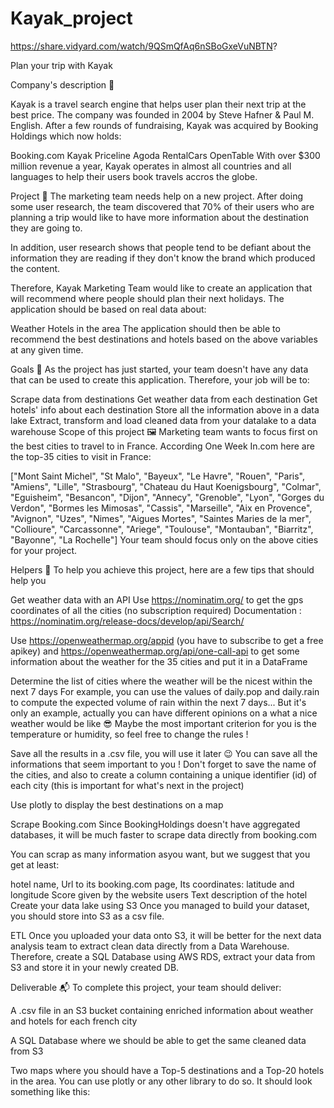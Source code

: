 # Kayak_project

https://share.vidyard.com/watch/9QSmQfAq6nSBoGxeVuNBTN?

Plan your trip with Kayak

Company's description 📇

Kayak is a travel search engine that helps user plan their next trip at the best price.
The company was founded in 2004 by Steve Hafner & Paul M. English. After a few rounds of fundraising, Kayak was acquired by Booking Holdings which now holds:

Booking.com
Kayak
Priceline
Agoda
RentalCars
OpenTable
With over $300 million revenue a year, Kayak operates in almost all countries and all languages to help their users book travels accros the globe.

Project 🚧
The marketing team needs help on a new project. After doing some user research, the team discovered that 70% of their users who are planning a trip would like to have more information about the destination they are going to.

In addition, user research shows that people tend to be defiant about the information they are reading if they don't know the brand which produced the content.

Therefore, Kayak Marketing Team would like to create an application that will recommend where people should plan their next holidays. The application should be based on real data about:

Weather
Hotels in the area
The application should then be able to recommend the best destinations and hotels based on the above variables at any given time.

Goals 🎯
As the project has just started, your team doesn't have any data that can be used to create this application. Therefore, your job will be to:

Scrape data from destinations
Get weather data from each destination
Get hotels' info about each destination
Store all the information above in a data lake
Extract, transform and load cleaned data from your datalake to a data warehouse
Scope of this project 🖼️
Marketing team wants to focus first on the best cities to travel to in France. According One Week In.com here are the top-35 cities to visit in France:

["Mont Saint Michel",
"St Malo",
"Bayeux",
"Le Havre",
"Rouen",
"Paris",
"Amiens",
"Lille",
"Strasbourg",
"Chateau du Haut Koenigsbourg",
"Colmar",
"Eguisheim",
"Besancon",
"Dijon",
"Annecy",
"Grenoble",
"Lyon",
"Gorges du Verdon",
"Bormes les Mimosas",
"Cassis",
"Marseille",
"Aix en Provence",
"Avignon",
"Uzes",
"Nimes",
"Aigues Mortes",
"Saintes Maries de la mer",
"Collioure",
"Carcassonne",
"Ariege",
"Toulouse",
"Montauban",
"Biarritz",
"Bayonne",
"La Rochelle"]
Your team should focus only on the above cities for your project.

Helpers 🦮
To help you achieve this project, here are a few tips that should help you

Get weather data with an API
Use https://nominatim.org/ to get the gps coordinates of all the cities (no subscription required) Documentation : https://nominatim.org/release-docs/develop/api/Search/

Use https://openweathermap.org/appid (you have to subscribe to get a free apikey) and https://openweathermap.org/api/one-call-api to get some information about the weather for the 35 cities and put it in a DataFrame

Determine the list of cities where the weather will be the nicest within the next 7 days For example, you can use the values of daily.pop and daily.rain to compute the expected volume of rain within the next 7 days... But it's only an example, actually you can have different opinions on a what a nice weather would be like 😎 Maybe the most important criterion for you is the temperature or humidity, so feel free to change the rules !

Save all the results in a .csv file, you will use it later 😉 You can save all the informations that seem important to you ! Don't forget to save the name of the cities, and also to create a column containing a unique identifier (id) of each city (this is important for what's next in the project)

Use plotly to display the best destinations on a map

Scrape Booking.com
Since BookingHoldings doesn't have aggregated databases, it will be much faster to scrape data directly from booking.com

You can scrap as many information asyou want, but we suggest that you get at least:

hotel name,
Url to its booking.com page,
Its coordinates: latitude and longitude
Score given by the website users
Text description of the hotel
Create your data lake using S3
Once you managed to build your dataset, you should store into S3 as a csv file.

ETL
Once you uploaded your data onto S3, it will be better for the next data analysis team to extract clean data directly from a Data Warehouse. Therefore, create a SQL Database using AWS RDS, extract your data from S3 and store it in your newly created DB.

Deliverable 📬
To complete this project, your team should deliver:

A .csv file in an S3 bucket containing enriched information about weather and hotels for each french city

A SQL Database where we should be able to get the same cleaned data from S3

Two maps where you should have a Top-5 destinations and a Top-20 hotels in the area. You can use plotly or any other library to do so. It should look something like this:
